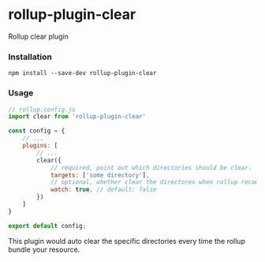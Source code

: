 # rollup-plugin-clear
Rollup clear plugin
### Installation
```shell
npm install --save-dev rollup-plugin-clear
```
### Usage
```javascript
// rollup.config.js
import clear from 'rollup-plugin-clear'

const config = {
    // ...
    plugins: [
        // ...
        clear({
            // required, point out which directories should be clear.
            targets: ['some directory'],
            // optional, whether clear the directores when rollup recompile on --watch mode.
            watch: true, // default: false
        })
    ]
}

export default config;
```
This plugin would auto clear the specific directories every time the rollup bundle your resource.